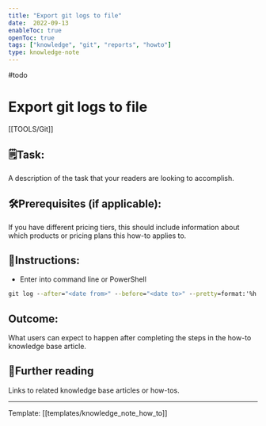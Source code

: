 ```yaml
---
title: "Export git logs to file"
date:  2022-09-13
enableToc: true
openToc: true
tags: ["knowledge", "git", "reports", "howto"]
type: knowledge-note
---
```

#todo 
# Export git logs to file
[[TOOLS/Git]]

## 🗒️Task:
A description of the task that your readers are looking to accomplish.

## 🛠️Prerequisites (if applicable): 
If you have different pricing tiers, this should include information about which products or pricing plans this how-to applies to.

## 📝Instructions:

-   Enter into command line or PowerShell 
```cmd
git log --after="<date from>" --before="<date to>" --pretty=format:'%h %ad %s' --date=short > "<path>"
```

## Outcome:
What users can expect to happen after completing the steps in the how-to knowledge base article.

## 📖Further reading
Links to related knowledge base articles or how-tos.

---
Template: [[templates/knowledge_note_how_to]]
